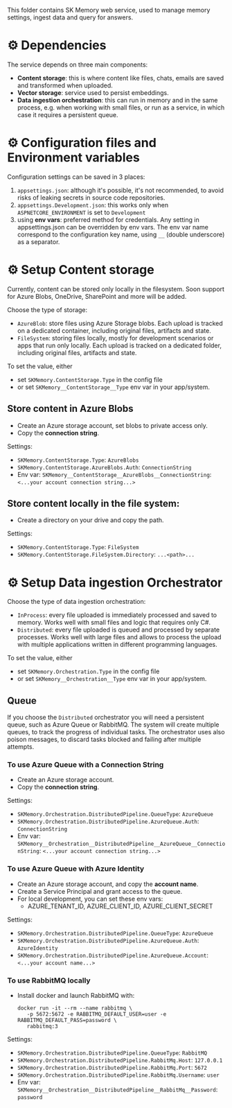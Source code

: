 This folder contains SK Memory web service, used to manage memory settings,
ingest data and query for answers.

# ⚙️ Dependencies

The service depends on three main components:

* **Content storage**: this is where content like files, chats, emails are saved
  and transformed when uploaded.
* **Vector storage**: service used to persist embeddings.
* **Data ingestion orchestration**: this can run in memory and in the same
  process, e.g. when working with small files, or run as a service, in which
  case it requires a persistent queue.

# ⚙️ Configuration files and Environment variables

Configuration settings can be saved in 3 places:

1. `appsettings.json`: although it's possible, it's not recommended, to avoid
   risks of leaking secrets in source code repositories.
2. `appsettings.Development.json`: this works only when `ASPNETCORE_ENVIRONMENT`
   is set to `Development`
3. using **env vars**: preferred method for credentials. Any setting in
   appsettings.json can be overridden by env vars. The env var name correspond
   to the configuration key name, using `__` (double underscore) as a separator.

# ⚙️ Setup Content storage

Currently, content can be stored only locally in the filesystem. Soon support
for Azure Blobs, OneDrive, SharePoint and more will be added.

Choose the type of storage:

- `AzureBlob`: store files using Azure Storage blobs. Each upload is tracked
  on a dedicated container, including original files, artifacts and state.
- `FileSystem`: storing files locally, mostly for development scenarios
  or apps that run only locally. Each upload is tracked on a dedicated folder,
  including original files, artifacts and state.

To set the value, either

- set `SKMemory.ContentStorage.Type` in the config file
- or set `SKMemory__ContentStorage__Type` env var in your app/system.

## Store content in Azure Blobs

- Create an Azure storage account, set blobs to private access only.
- Copy the **connection string**.

Settings:

* `SKMemory.ContentStorage.Type`: `AzureBlobs`
* `SKMemory.ContentStorage.AzureBlobs.Auth`: `ConnectionString`
* Env var: `SKMemory__ContentStorage__AzureBlobs__ConnectionString`: `<...your account connection string...>`

## Store content locally in the file system:

* Create a directory on your drive and copy the path.

Settings:

* `SKMemory.ContentStorage.Type`: `FileSystem`
* `SKMemory.ContentStorage.FileSystem.Directory`: `...<path>...`

# ⚙️ Setup Data ingestion Orchestrator

Choose the type of data ingestion orchestration:

- `InProcess`: every file uploaded is immediately processed and saved to memory.
  Works well with small files and logic that requires only C#.
- `Distributed`: every file uploaded is queued and processed by separate processes.
  Works well with large files and allows to process the upload with multiple
  applications written in different programming languages.

To set the value, either
- set `SKMemory.Orchestration.Type` in the config file
- or set `SKMemory__Orchestration__Type` env var in your app/system.

## Queue

If you choose the `Distributed` orchestrator you will need a persistent queue,
such as Azure Queue or RabbitMQ. The system will create multiple queues, to
track the progress of individual tasks. The orchestrator uses also poison messages,
to discard tasks blocked and failing after multiple attempts.

### To use Azure Queue with a Connection String

- Create an Azure storage account.
- Copy the **connection string**.

Settings:

* `SKMemory.Orchestration.DistributedPipeline.QueueType`: `AzureQueue`
* `SKMemory.Orchestration.DistributedPipeline.AzureQueue.Auth`: `ConnectionString`
* Env var: `SKMemory__Orchestration__DistributedPipeline__AzureQueue__ConnectionString`: `<...your account connection string...>`
 
### To use Azure Queue with Azure Identity

- Create an Azure storage account, and copy the **account name**.
- Create a Service Principal and grant access to the queue.
- For local development, you can set these env vars:
  - AZURE_TENANT_ID, AZURE_CLIENT_ID, AZURE_CLIENT_SECRET

Settings:

* `SKMemory.Orchestration.DistributedPipeline.QueueType`: `AzureQueue`
* `SKMemory.Orchestration.DistributedPipeline.AzureQueue.Auth`: `AzureIdentity`
* `SKMemory.Orchestration.DistributedPipeline.AzureQueue.Account`: `<...your account name...>`

### To use RabbitMQ locally

- Install docker and launch RabbitMQ with:

      docker run -it --rm --name rabbitmq \
         -p 5672:5672 -e RABBITMQ_DEFAULT_USER=user -e RABBITMQ_DEFAULT_PASS=password \
         rabbitmq:3

Settings:

* `SKMemory.Orchestration.DistributedPipeline.QueueType`: `RabbitMQ`
* `SKMemory.Orchestration.DistributedPipeline.RabbitMq.Host`: `127.0.0.1`
* `SKMemory.Orchestration.DistributedPipeline.RabbitMq.Port`: `5672`
* `SKMemory.Orchestration.DistributedPipeline.RabbitMq.Username`: `user`
* Env var: `SKMemory__Orchestration__DistributedPipeline__RabbitMq__Password`: `password`
